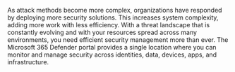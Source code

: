 As attack methods become more complex, organizations have responded by deploying more security solutions. This increases system complexity, adding more work with less efficiency. With a threat landscape that is constantly evolving and with your resources spread across many environments, you need efficient security management more than ever. The Microsoft 365 Defender portal provides a single location where you can monitor and manage security across identities, data, devices, apps, and infrastructure.